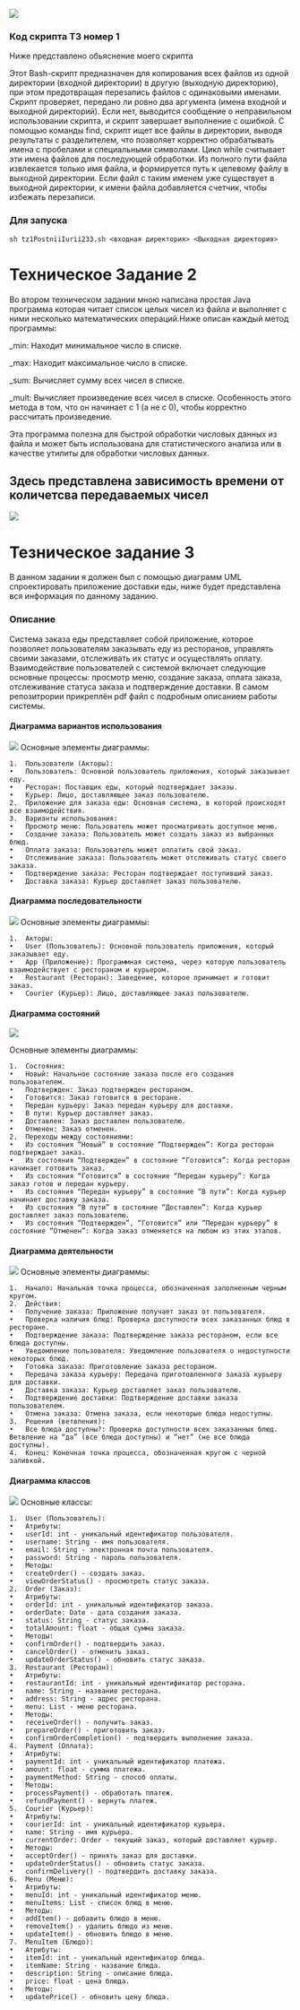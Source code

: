 ![](https://github.com/Iura001/TehnologiiProgram/actions/workflows/github-actions-demo.yml/badge.svg)

### Код скрипта ТЗ номер 1 

Ниже представлено обьяснение моего скрипта 


Этот Bash-скрипт предназначен для копирования всех файлов из одной директории (входной директории) в другую (выходную директорию), при этом предотвращая перезапись файлов с одинаковыми именами.
Скрипт проверяет, передано ли ровно два аргумента (имена входной и выходной директорий). Если нет, выводится сообщение о неправильном использовании скрипта, и скрипт завершает выполнение с ошибкой. С помощью команды find, скрипт ищет все файлы в директории, выводя результаты с разделителем, что позволяет корректно обрабатывать имена с пробелами и специальными символами. Цикл while считывает эти имена файлов для последующей обработки. Из полного пути файла извлекается только имя файла, и формируется путь к целевому файлу в выходной директории. Если файл с таким именем уже существует в выходной директории, к имени файла добавляется счетчик, чтобы избежать перезаписи.


### Для запуска 

```
sh tz1PostniiIurii233.sh <входная директория> <Выходная директория>
```

# Техническое Задание 2 

Во втором техническом задании мною написана простая Java программа которая читает список целых чисел из файла и выполняет с ними несколько математических операций.Ниже описан каждый метод программы:

_min: Находит минимальное число в списке.

_max: Находит максимальное число в списке.

_sum: Вычисляет сумму всех чисел в списке.

_mult: Вычисляет произведение всех чисел в списке. Особенность этого метода в том, что он начинает с 1 (а не с 0), чтобы корректно рассчитать произведение.

Эта программа полезна для быстрой обработки числовых данных из файла и может быть использована для статистического анализа или в качестве утилиты для обработки числовых данных.

## Здесь представлена зависимость времени от количетсва передаваемых чисел
![](chart.png)


# Тезническое задание 3

В данном задании я должен был с помощью диаграмм UML спроектировать приложение доставки еды, ниже будет представлена вся информация по данному заданию.

### Описание

Система заказа еды представляет собой приложение, которое позволяет пользователям заказывать еду из ресторанов, управлять своими заказами, отслеживать их статус и осуществлять оплату. Взаимодействие пользователей с системой включает следующие основные процессы: просмотр меню, создание заказа, оплата заказа, отслеживание статуса заказа и подтверждение доставки. В самом репозитрории прикреплён pdf файл с подробным описанием работы системы.

#### Диаграмма вариантов использования 
![](D1.png)
Основные элементы диаграммы:

	1.	Пользователи (Акторы):
	•	Пользователь: Основной пользователь приложения, который заказывает еду.
	•	Ресторан: Поставщик еды, который подтверждает заказы.
	•	Курьер: Лицо, доставляющее заказ пользователю.
	2.	Приложение для заказа еды: Основная система, в которой происходят все взаимодействия.
	3.	Варианты использования:
	•	Просмотр меню: Пользователь может просматривать доступное меню.
	•	Создание заказа: Пользователь может создать заказ из выбранных блюд.
	•	Оплата заказа: Пользователь может оплатить свой заказ.
	•	Отслеживание заказа: Пользователь может отслеживать статус своего заказа.
	•	Подтверждение заказа: Ресторан подтверждает поступивший заказ.
	•	Доставка заказа: Курьер доставляет заказ пользователю.

#### Диаграмма последовательности 
![](D2.png)
Основные элементы диаграммы:

	1.	Акторы:
	•	User (Пользователь): Основной пользователь приложения, который заказывает еду.
	•	App (Приложение): Программная система, через которую пользователь взаимодействует с рестораном и курьером.
	•	Restaurant (Ресторан): Заведение, которое принимает и готовит заказ.
	•	Courier (Курьер): Лицо, доставляющее заказ пользователю.

 #### Диаграмма состояний 
 ![](D3.png)

 Основные элементы диаграммы:

	1.	Состояния:
	•	Новый: Начальное состояние заказа после его создания пользователем.
	•	Подтвержден: Заказ подтвержден рестораном.
	•	Готовится: Заказ готовится в ресторане.
	•	Передан курьеру: Заказ передан курьеру для доставки.
	•	В пути: Курьер доставляет заказ.
	•	Доставлен: Заказ доставлен пользователю.
	•	Отменен: Заказ отменен.
	2.	Переходы между состояниями:
	•	Из состояния “Новый” в состояние “Подтвержден”: Когда ресторан подтверждает заказ.
	•	Из состояния “Подтвержден” в состояние “Готовится”: Когда ресторан начинает готовить заказ.
	•	Из состояния “Готовится” в состояние “Передан курьеру”: Когда заказ готов и передан курьеру.
	•	Из состояния “Передан курьеру” в состояние “В пути”: Когда курьер начинает доставку заказа.
	•	Из состояния “В пути” в состояние “Доставлен”: Когда курьер доставляет заказ пользователю.
	•	Из состояния “Подтвержден”, “Готовится” или “Передан курьеру” в состояние “Отменен”: Когда заказ отменяется на любом из этих этапов.

 #### Диаграмма деятельности 
 ![](D4.png)
 Основные элементы диаграммы:

	1.	Начало: Начальная точка процесса, обозначенная заполненным черным кругом.
	2.	Действия:
	•	Получение заказа: Приложение получает заказ от пользователя.
	•	Проверка наличия блюд: Проверка доступности всех заказанных блюд в ресторане.
	•	Подтверждение заказа: Подтверждение заказа рестораном, если все блюда доступны.
	•	Уведомление пользователя: Уведомление пользователя о недоступности некоторых блюд.
	•	Готовка заказа: Приготовление заказа рестораном.
	•	Передача заказа курьеру: Передача приготовленного заказа курьеру для доставки.
	•	Доставка заказа: Курьер доставляет заказ пользователю.
	•	Подтверждение доставки: Подтверждение доставки заказа пользователем.
	•	Отмена заказа: Отмена заказа, если некоторые блюда недоступны.
	3.	Решения (ветвления):
	•	Все блюда доступны?: Проверка доступности всех заказанных блюд. Ветвление на “да” (все блюда доступны) и “нет” (не все блюда доступны).
	4.	Конец: Конечная точка процесса, обозначенная кругом с черной заливкой.

 #### Диаграмма классов
 ![](D5.png)
 Основные классы:

	1.	User (Пользователь):
	•	Атрибуты:
	•	userId: int - уникальный идентификатор пользователя.
	•	username: String - имя пользователя.
	•	email: String - электронная почта пользователя.
	•	password: String - пароль пользователя.
	•	Методы:
	•	createOrder() - создать заказ.
	•	viewOrderStatus() - просмотреть статус заказа.
	2.	Order (Заказ):
	•	Атрибуты:
	•	orderId: int - уникальный идентификатор заказа.
	•	orderDate: Date - дата создания заказа.
	•	status: String - статус заказа.
	•	totalAmount: float - общая сумма заказа.
	•	Методы:
	•	confirmOrder() - подтвердить заказ.
	•	cancelOrder() - отменить заказ.
	•	updateOrderStatus() - обновить статус заказа.
	3.	Restaurant (Ресторан):
	•	Атрибуты:
	•	restaurantId: int - уникальный идентификатор ресторана.
	•	name: String - название ресторана.
	•	address: String - адрес ресторана.
	•	menu: List - меню ресторана.
	•	Методы:
	•	receiveOrder() - получить заказ.
	•	prepareOrder() - приготовить заказ.
	•	confirmOrderCompletion() - подтвердить выполнение заказа.
	4.	Payment (Оплата):
	•	Атрибуты:
	•	paymentId: int - уникальный идентификатор платежа.
	•	amount: float - сумма платежа.
	•	paymentMethod: String - способ оплаты.
	•	Методы:
	•	processPayment() - обработать платеж.
	•	refundPayment() - вернуть платеж.
	5.	Courier (Курьер):
	•	Атрибуты:
	•	courierId: int - уникальный идентификатор курьера.
	•	name: String - имя курьера.
	•	currentOrder: Order - текущий заказ, который доставляет курьер.
	•	Методы:
	•	acceptOrder() - принять заказ для доставки.
	•	updateOrderStatus() - обновить статус заказа.
	•	confirmDelivery() - подтвердить доставку заказа.
	6.	Menu (Меню):
	•	Атрибуты:
	•	menuId: int - уникальный идентификатор меню.
	•	menuItems: List - список блюд в меню.
	•	Методы:
	•	addItem() - добавить блюдо в меню.
	•	removeItem() - удалить блюдо из меню.
	•	updateItem() - обновить блюдо в меню.
	7.	MenuItem (Блюдо):
	•	Атрибуты:
	•	itemId: int - уникальный идентификатор блюда.
	•	itemName: String - название блюда.
	•	description: String - описание блюда.
	•	price: float - цена блюда.
	•	Методы:
	•	updatePrice() - обновить цену блюда.
 
 






